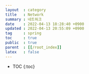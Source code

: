 ```yaml
---
layout  : category
title   : Network
summary : 네트워크
date    : 2022-04-13 18:28:40 +0900
updated : 2022-04-13 20:55:09 +0900
tag     : spring
toc     : true
public  : true
parent  : [[/root_index]]
latex   : false
---
```

* TOC
  {:toc}